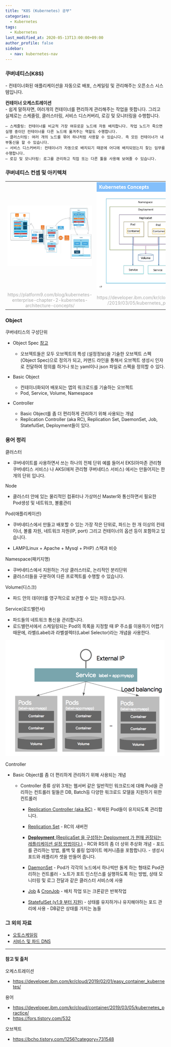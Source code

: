 ```yaml
---
title: "K8S (Kubernetes) 공부"
categories: 
  - Kubernetes
tags:
  - Kubernetes
last_modified_at: 2020-05-13T13:00:00+09:00
author_profile: false
sidebar:
  - nav: kubernetes-nav
---
```



### 쿠버네티스(K8S)
\- 컨테이너화된 애플리케이션을 자동으로 배포, 스케일링 및 관리해주는 오픈소스 시스템입니다. 

**컨테이너 오케스트레이션** <br/>
\- 쉽게 말하자면, 여러개의 컨테이너를 편리하게 관리해주는 작업을 뜻합니다. 그리고 실제로는 스케줄링, 클러스터링, 서비스 디스커버리, 로깅 및 모니터링을 수행합니다.

    – 스케줄링: 컨테이너를 비교적 가장 여유로운 노드에 자동 배치합니다. 작업 노드가 죽으면 실행 중이던 컨테이너를 다른 노드에 옮겨주는 역할도 수행합니다.
    – 클러스터링: 여러 개의 노드를 묶어 하나처럼 사용할 수 있습니다. 즉 모든 컨테이너가 내부통신을 할 수 있습니다.
    – 서비스 디스커버리: 컨테이너가 자동으로 배치되기 때문에 어디에 배치되었는지 찾는 임무를 수행합니다.
    – 로깅 및 모니터링: 로그를 관리하고 직접 또는 다른 툴을 사용해 보여줄 수 있습니다.

### 쿠버네티스 컨셉 및 아키텍쳐
<table style="text-align:center;">
    <tr>
        <td width="70%">
            <img src="/assets/img/posts/kubernetes/study/k8s-concept.png"/>        
        </td>
        <td>
            <img src="/assets/img/posts/kubernetes/study/k8s-concept2.png"/>
        </td>
    </tr>
    <tr style="color:#aaaaaa;">
        <td>
            https://platform9.com/blog/kubernetes-enterprise-chapter-2-kubernetes-architecture-concepts/
        </td>
        <td>
            https://developer.ibm.com/kr/cloud/container
            /2019/03/05/kubernetes_practice/
        </td>
    </tr>    
</table>


### Object

쿠버네티스의 구성단위

 - Object Spec [참고](https://kubernetes.io/ko/docs/concepts/overview/working-with-objects/kubernetes-objects/)
   - 오브젝트들은 모두 오브젝트의 특성 (설정정보)을 기술한 오브젝트 스펙 (Object Spec)으로 정의가 되고, 커맨드 라인을 통해서 오브젝트 생성시 인자로 전달하여 정의를 하거나 또는 yaml이나 json 파일로 스펙을 정의할 수 있다.

 - Basic Object
   - 컨테이너화되어 배포되는 앱의 워크로드를 기술하는 오브젝트
   - Pod, Service, Volume, Namespace

 - Controller
   - Basic Object를 좀 더 편리하게 관리하기 위해 사용되는 개념
   - Replication Controller (aka RC), Replication Set, DaemonSet, Job, StatefulSet, Deployment들이 있다.


### 용어 정리

클러스터
- 쿠버네이트를 사용하면서 쓰는 하나의 전체 단위
예를 들어서 EKS(아마존 관리형 쿠버네티스 서비스) 나 AKS(애져 관리형 쿠버네티스 서비스) 에서는 만들어지는 한 개의 단위 입니다.

Node
- 클러스터 안에 있는 물리적인 컴퓨터나 가상머신
Master와 통신하면서 필요한 Pod생성 및 네트워크, 볼륨관리

Pod(애플리케이션)
- 쿠버네티스에서 만들고 배포할 수 있는 가장 작은 단위로, 파드는 한 개 이상의 컨테이너, 볼륨 자원, 네트워크 자원(IP, port) 그리고 컨테이너의 옵션 등이 포함하고 있습니다.

- LAMP(Linux + Apache + Mysql + PHP) 스택과 비슷

Namespace(패키지명)
- 쿠버네티스에서 지원하는 가상 클러스터로, 논리적인 분리단위
- 클러스터들을 구분하여 다른 프로젝트를 수행할 수 있습니다.

Volume(디스크)
- 파드 안의 데이터를 영구적으로 보관할 수 있는 저장소입니다.

Service(로드밸런서)
- 파드들의 네트워크 통신을 관리합니다.
- 로드밸런서에서 스케일링되는 Pod의 목록을 지정할 때 IP 주소를 이용하기 어렵기 때문에,
라벨(Label)과 라벨셀렉터(Label Selector)라는 개념을 사용한다.
<img src="/assets/img/posts/kubernetes/study/Service.png" alt="drawing" width="500px">

Controller
- Basic Object를 좀 더 편리하게 관리하기 위해 사용되는 개념
  
  - Controller 종류
  상위 3개는 웹서버 같은 일반적인 워크로드에 대해 Pod을 관리하는 컨트롤러
  밑들은 DB, Batch등 다양한 워크로드 모델을 지원하기 위한 컨트롤러

    - [Replication Controller (aka RC)](https://kubernetes.io/ko/docs/concepts/workloads/controllers/replicationcontroller/)
        \- 복제된 Pod들이 유지되도록 관리합니다.    

    - [Replication Set](https://kubernetes.io/ko/docs/concepts/workloads/controllers/replicaset/)
        \- RC의 새버전

    - [**Deployment** (ReplicaSet 을 구성하는 Deployment 가 현재 권장되는 레플리케이션 설정 방법이다.)](https://kubernetes.io/ko/docs/concepts/workloads/controllers/deployment/)
        \- RC와 RS의 좀 더 상위 추상화 개념
        \- 포드를 관리하는 방법, 롤백 및 롤링 업데이트 메커니즘을 포함합니다.
        \- 생성시 포드와 레플리카 셋을 만들어 줍니다.

    - [DaemonSet](https://kubernetes.io/ko/docs/concepts/workloads/controllers/daemonset/)
        \- Pod가 각각의 노드에서 하나씩만 돌게 하는 형태로 Pod관리하는 컨트롤러
        \- 노트가 포트 인스턴스를 실행하도록 하는 방법, 상태 모니터링 및 로그 전달과 같은 클러스터 서비스에 사용

    - [Job](https://kubernetes.io/ko/docs/concepts/workloads/controllers/jobs-run-to-completion/) & [CronJob](https://kubernetes.io/ko/docs/concepts/workloads/controllers/cron-jobs/)
        \-  배치 작업 또는 크론같은 반복작업 

    - [StatefulSet (v1.9 부터 지원)](https://kubernetes.io/ko/docs/concepts/workloads/controllers/statefulset/)
        \- 상태를 유지하거나 유지해야하는 포드 관리에 사용
        \- DB같은 상태를 가지는 놈들
        
### 그 외의 자료

- [오토스케일링](https://kubernetes.io/ko/docs/tasks/run-application/horizontal-pod-autoscale/)
- [서비스 및 파드 DNS](https://kubernetes.io/ko/docs/concepts/services-networking/dns-pod-service/)


---
#### 참고 및 출처

오케스트레이션
- https://developer.ibm.com/kr/cloud/2019/02/01/easy_container_kubernetes/

용어
- https://developer.ibm.com/kr/cloud/container/2019/03/05/kubernetes_practice/
- https://fors.tistory.com/532

오브젝트
- https://bcho.tistory.com/1256?category=731548